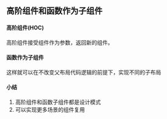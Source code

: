 ## 高阶组件和函数作为子组件

#### 高阶组件(HOC)

高阶组件接受组件作为参数，返回新的组件。

#### 函数作为子组件

这样就可以在不改变父布局代码逻辑的前提下，实现不同的子布局

#### 小结

1. 高阶组件和函数子组件都是设计模式
2. 可以实现更多场景的组件复用